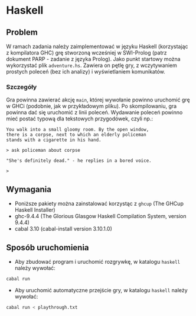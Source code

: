 # Haskell

## Problem

W ramach zadania należy zaimplementować w języku Haskell (korzystając z kompilatora GHC) grę stworzoną wcześniej w SWI-Prolog (patrz dokument PARP - zadanie z języka Prolog). Jako punkt startowy można wykorzystać plik `adventure.hs`. Zawiera on pętlę gry, z wczytywaniem prostych poleceń (bez ich analizy) i wyświetlaniem komunikatów.


### Szczegóły

Gra powinna zawierać akcję `main`, której wywołanie powinno uruchomić grę w GHCi (podobnie, jak w przykładowym pliku). Po skompilowaniu, gra powinna dać się uruchomić z linii poleceń. Wydawanie poleceń powinno mieć postać
typową dla tekstowych przygodówek, czyli np.:
```
You walk into a small gloomy room. By the open window,
there is a corpse, next to which an elderly policeman
stands with a cigarette in his hand.

> ask policeman about corpse

"She's definitely dead." - he replies in a bored voice.

>
```

## Wymagania
- Poniższe pakiety można zainstalować korzystąc z `ghcup` (The GHCup Haskell Installer)
- ghc-9.4.4 (The Glorious Glasgow Haskell Compilation System, version 9.4.4)
- cabal 3.10 (cabal-install version 3.10.1.0)

## Sposób uruchomienia
- Aby zbudować program i uruchomić rozgrywkę, w katalogu `haskell` należy wywołać:
```bash
cabal run
```
- Aby uruchomić automatyczne przejście gry, w katalogu `haskell` należy wywołać: 
```bash
cabal run < playthrough.txt
```
